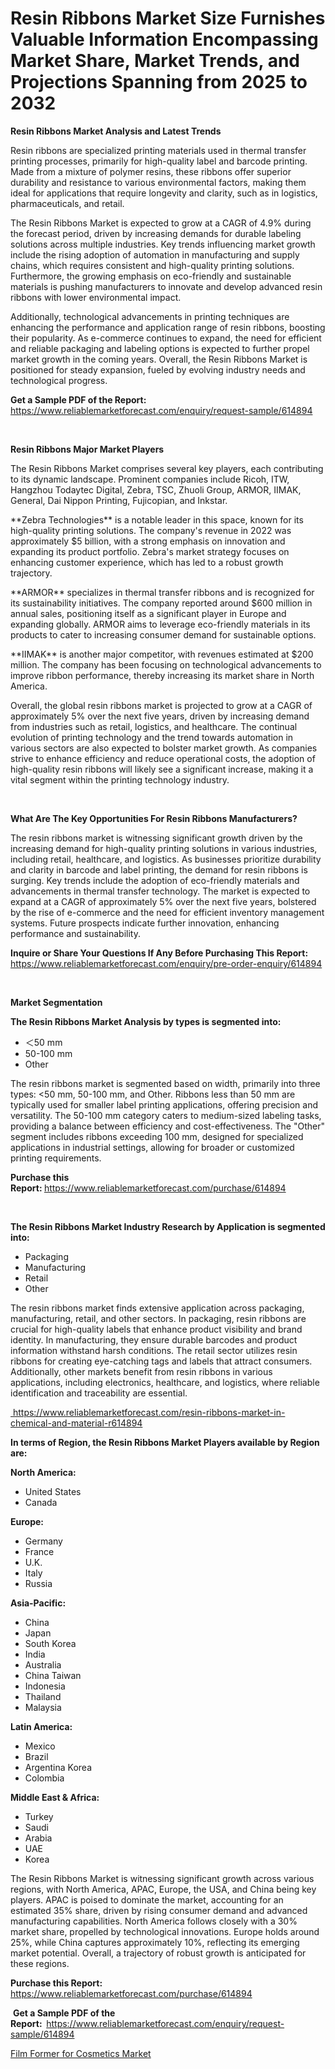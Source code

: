<p><h1>Resin Ribbons Market Size Furnishes Valuable Information Encompassing Market Share, Market Trends, and Projections Spanning from 2025 to 2032</h1></p><p><strong>Resin Ribbons Market Analysis and Latest Trends</strong></p>
<p><p>Resin ribbons are specialized printing materials used in thermal transfer printing processes, primarily for high-quality label and barcode printing. Made from a mixture of polymer resins, these ribbons offer superior durability and resistance to various environmental factors, making them ideal for applications that require longevity and clarity, such as in logistics, pharmaceuticals, and retail.</p><p>The Resin Ribbons Market is expected to grow at a CAGR of 4.9% during the forecast period, driven by increasing demands for durable labeling solutions across multiple industries. Key trends influencing market growth include the rising adoption of automation in manufacturing and supply chains, which requires consistent and high-quality printing solutions. Furthermore, the growing emphasis on eco-friendly and sustainable materials is pushing manufacturers to innovate and develop advanced resin ribbons with lower environmental impact. </p><p>Additionally, technological advancements in printing techniques are enhancing the performance and application range of resin ribbons, boosting their popularity. As e-commerce continues to expand, the need for efficient and reliable packaging and labeling options is expected to further propel market growth in the coming years. Overall, the Resin Ribbons Market is positioned for steady expansion, fueled by evolving industry needs and technological progress.</p></p>
<p><strong>Get a Sample PDF of the Report:&nbsp;</strong> <a href="https://www.reliablemarketforecast.com/enquiry/request-sample/614894?utm_campaign=2307&utm_medium=2&utm_source=Github&utm_content=ia&utm_term=24032025&utm_id=resin-ribbons">https://www.reliablemarketforecast.com/enquiry/request-sample/614894</a></p>
<p>&nbsp;</p>
<p><strong>Resin Ribbons Major Market Players</strong></p>
<p><p>The Resin Ribbons Market comprises several key players, each contributing to its dynamic landscape. Prominent companies include Ricoh, ITW, Hangzhou Todaytec Digital, Zebra, TSC, Zhuoli Group, ARMOR, IIMAK, General, Dai Nippon Printing, Fujicopian, and Inkstar.</p><p>**Zebra Technologies** is a notable leader in this space, known for its high-quality printing solutions. The company's revenue in 2022 was approximately $5 billion, with a strong emphasis on innovation and expanding its product portfolio. Zebra's market strategy focuses on enhancing customer experience, which has led to a robust growth trajectory.</p><p>**ARMOR** specializes in thermal transfer ribbons and is recognized for its sustainability initiatives. The company reported around $600 million in annual sales, positioning itself as a significant player in Europe and expanding globally. ARMOR aims to leverage eco-friendly materials in its products to cater to increasing consumer demand for sustainable options.</p><p>**IIMAK** is another major competitor, with revenues estimated at $200 million. The company has been focusing on technological advancements to improve ribbon performance, thereby increasing its market share in North America.</p><p>Overall, the global resin ribbons market is projected to grow at a CAGR of approximately 5% over the next five years, driven by increasing demand from industries such as retail, logistics, and healthcare. The continual evolution of printing technology and the trend towards automation in various sectors are also expected to bolster market growth. As companies strive to enhance efficiency and reduce operational costs, the adoption of high-quality resin ribbons will likely see a significant increase, making it a vital segment within the printing technology industry.</p></p>
<p>&nbsp;</p>
<p><strong>What Are The Key Opportunities For Resin Ribbons Manufacturers?</strong></p>
<p><p>The resin ribbons market is witnessing significant growth driven by the increasing demand for high-quality printing solutions in various industries, including retail, healthcare, and logistics. As businesses prioritize durability and clarity in barcode and label printing, the demand for resin ribbons is surging. Key trends include the adoption of eco-friendly materials and advancements in thermal transfer technology. The market is expected to expand at a CAGR of approximately 5% over the next five years, bolstered by the rise of e-commerce and the need for efficient inventory management systems. Future prospects indicate further innovation, enhancing performance and sustainability.</p></p>
<p><strong>Inquire or Share Your Questions If Any Before Purchasing This Report:</strong> <a href="https://www.reliablemarketforecast.com/enquiry/pre-order-enquiry/614894?utm_campaign=2307&utm_medium=2&utm_source=Github&utm_content=ia&utm_term=24032025&utm_id=resin-ribbons">https://www.reliablemarketforecast.com/enquiry/pre-order-enquiry/614894</a></p>
<p>&nbsp;</p>
<p><strong>Market Segmentation</strong></p>
<p><strong>The Resin Ribbons Market Analysis by types is segmented into:</strong></p>
<p><ul><li>＜50 mm</li><li>50-100 mm</li><li>Other</li></ul></p>
<p><p>The resin ribbons market is segmented based on width, primarily into three types: <50 mm, 50-100 mm, and Other. Ribbons less than 50 mm are typically used for smaller label printing applications, offering precision and versatility. The 50-100 mm category caters to medium-sized labeling tasks, providing a balance between efficiency and cost-effectiveness. The "Other" segment includes ribbons exceeding 100 mm, designed for specialized applications in industrial settings, allowing for broader or customized printing requirements.</p></p>
<p><strong>Purchase this Report:&nbsp;</strong><a href="https://www.reliablemarketforecast.com/purchase/614894?utm_campaign=2307&utm_medium=2&utm_source=Github&utm_content=ia&utm_term=24032025&utm_id=resin-ribbons">https://www.reliablemarketforecast.com/purchase/614894</a></p>
<p>&nbsp;</p>
<p><strong>The Resin Ribbons Market Industry Research by Application is segmented into:</strong></p>
<p><ul><li>Packaging</li><li>Manufacturing</li><li>Retail</li><li>Other</li></ul></p>
<p><p>The resin ribbons market finds extensive application across packaging, manufacturing, retail, and other sectors. In packaging, resin ribbons are crucial for high-quality labels that enhance product visibility and brand identity. In manufacturing, they ensure durable barcodes and product information withstand harsh conditions. The retail sector utilizes resin ribbons for creating eye-catching tags and labels that attract consumers. Additionally, other markets benefit from resin ribbons in various applications, including electronics, healthcare, and logistics, where reliable identification and traceability are essential.</p></p>
<p><a href="https://www.reliablemarketforecast.com/resin-ribbons-market-in-chemical-and-material-r614894?utm_campaign=2307&utm_medium=2&utm_source=Github&utm_content=ia&utm_term=24032025&utm_id=resin-ribbons">&nbsp;https://www.reliablemarketforecast.com/resin-ribbons-market-in-chemical-and-material-r614894</a></p>
<p><strong>In terms of Region, the Resin Ribbons Market Players available by Region are:</strong></p>
<p>
    <p> <strong> North America: </strong>
        <ul>
            <li>United States</li>
            <li>Canada</li>
        </ul>
        </p> 
    <p> <strong> Europe: </strong>
        <ul>
            <li>Germany</li>
            <li>France</li>
            <li>U.K.</li>
            <li>Italy</li>
            <li>Russia</li>
        </ul>
        </p> 
    <p> <strong> Asia-Pacific: </strong>
        <ul>
            <li>China</li>
            <li>Japan</li>
            <li>South Korea</li>
            <li>India</li>
            <li>Australia</li>
            <li>China Taiwan</li>
            <li>Indonesia</li>
            <li>Thailand</li>
            <li>Malaysia</li>
        </ul>
        </p> 
    <p> <strong> Latin America: </strong>
        <ul>
            <li>Mexico</li>
            <li>Brazil</li>
            <li>Argentina Korea</li>
            <li>Colombia</li>
        </ul>
        </p> 
    <p> <strong> Middle East & Africa: </strong>
        <ul>
            <li>Turkey</li>
            <li>Saudi</li>
            <li>Arabia</li>
            <li>UAE</li>
            <li>Korea</li>
        </ul>
    </p>
    </p>
<p><p>The Resin Ribbons Market is witnessing significant growth across various regions, with North America, APAC, Europe, the USA, and China being key players. APAC is poised to dominate the market, accounting for an estimated 35% share, driven by rising consumer demand and advanced manufacturing capabilities. North America follows closely with a 30% market share, propelled by technological innovations. Europe holds around 25%, while China captures approximately 10%, reflecting its emerging market potential. Overall, a trajectory of robust growth is anticipated for these regions.</p></p>
<p><strong>Purchase this Report: </strong><a href="https://www.reliablemarketforecast.com/purchase/614894?utm_campaign=2307&utm_medium=2&utm_source=Github&utm_content=ia&utm_term=24032025&utm_id=resin-ribbons">https://www.reliablemarketforecast.com/purchase/614894</a></p>
<p>&nbsp;<strong>Get a Sample PDF of the Report:&nbsp;&nbsp;</strong><a href="https://www.reliablemarketforecast.com/enquiry/request-sample/614894?utm_campaign=2307&utm_medium=2&utm_source=Github&utm_content=ia&utm_term=24032025&utm_id=resin-ribbons">https://www.reliablemarketforecast.com/enquiry/request-sample/614894</a></p>
<p><strong></strong></p>
<p><p><a href="https://github.com/SanjidaMahmud54/Market-Research-Report-List-2/blob/main/film-former-for-cosmetics-market.md?utm_campaign=2307&utm_medium=2&utm_source=Github&utm_content=ia&utm_term=24032025&utm_id=resin-ribbons">Film Former for Cosmetics Market</a></p></p>